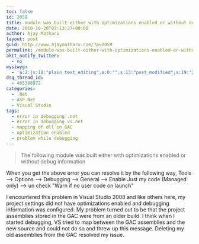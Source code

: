 ```yaml
---
toc: false
id: 2059
title: module was built either with optimizations enabled or without debug information
date: 2010-10-20T07:13:27+00:00
author: Ajay Matharu
layout: post
guid: http://www.ajaymatharu.com/?p=2059
permalink: /module-was-built-either-with-optimizations-enabled-or-without-debug-information/
aktt_notify_twitter:
  - no
wysiwyg:
  - 'a:2:{s:18:"plain_text_editing";s:0:"";s:13:"post_modified";s:19:"2010-10-20 07:13:27";}'
dsq_thread_id:
  - 465388972
categories:
  - .Net
  - ASP.Net
  - Visual Studio
tags:
  - error in debugging .net
  - error in debugging vs.net
  - mapping of dll in GAC
  - optimization enabled
  - problem while debugging
---
```

> <div>
>   The following module was built either with optimizations enabled or without debug information
> </div>

When you get the above error you can resolve it by the following way, Tools &#8211;> Options &#8211;> Debugging &#8211;> General &#8211;> Enable Just my code (Managed only) &#8211;> un check "Warn if no user code on launch"&nbsp;

I encountered this problem in Visual Studio 2008 and like others here, my project settings did not have optimizations enabled and debugging information was configured. My problem turned out to be that the project assemblies stored in the GAC were from an older build. I think when I started debugging, VS tried to map between the GAC assemblies and the new source and could not do so and threw up this message. Deleting my old assemblies from the GAC resolved my issue.
